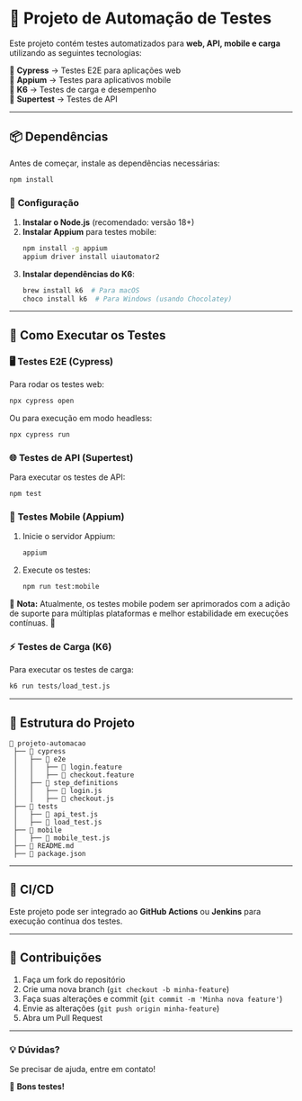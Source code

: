# 🚀 **Projeto de Automação de Testes**

Este projeto contém testes automatizados para **web, API, mobile e carga** utilizando as seguintes tecnologias:

🔹 **Cypress** → Testes E2E para aplicações web
<br>🔹 **Appium** → Testes para aplicativos mobile
<br>🔹 **K6** → Testes de carga e desempenho
<br>🔹 **Supertest** → Testes de API

---

## 📦 **Dependências**

Antes de começar, instale as dependências necessárias:

```sh
npm install
```

### 🔧 **Configuração**

1. **Instalar o Node.js** (recomendado: versão 18+)
2. **Instalar Appium** para testes mobile:
   ```sh
   npm install -g appium
   appium driver install uiautomator2
   ```
3. **Instalar dependências do K6**:
   ```sh
   brew install k6  # Para macOS
   choco install k6  # Para Windows (usando Chocolatey)
   ```

---

## 🚀 **Como Executar os Testes**

### 🖥️ **Testes E2E (Cypress)**

Para rodar os testes web:
```sh
npx cypress open
```
Ou para execução em modo headless:
```sh
npx cypress run
```

### 🌐 **Testes de API (Supertest)**

Para executar os testes de API:
```sh
npm test
```

### 📱 **Testes Mobile (Appium)**

1. Inicie o servidor Appium:
   ```sh
   appium
   ```
2. Execute os testes:
   ```sh
   npm run test:mobile
   ```

📌 **Nota:** Atualmente, os testes mobile podem ser aprimorados com a adição de suporte para múltiplas plataformas e melhor estabilidade em execuções contínuas. 🚀

### ⚡ **Testes de Carga (K6)**

Para executar os testes de carga:
```sh
k6 run tests/load_test.js
```

---

## 📁 **Estrutura do Projeto**

```
📂 projeto-automacao
 ├── 📁 cypress
 │   ├── 📁 e2e
 │   │   ├── 📄 login.feature
 │   │   ├── 📄 checkout.feature
 │   ├── 📁 step_definitions
 │   │   ├── 📄 login.js
 │   │   ├── 📄 checkout.js
 ├── 📁 tests
 │   ├── 📄 api_test.js
 │   ├── 📄 load_test.js
 ├── 📁 mobile
 │   ├── 📄 mobile_test.js
 ├── 📄 README.md
 ├── 📄 package.json
```

---

## 🔄 **CI/CD**

Este projeto pode ser integrado ao **GitHub Actions** ou **Jenkins** para execução contínua dos testes.

---

## 🤝 **Contribuições**

1. Faça um fork do repositório
2. Crie uma nova branch (`git checkout -b minha-feature`)
3. Faça suas alterações e commit (`git commit -m 'Minha nova feature'`)
4. Envie as alterações (`git push origin minha-feature`)
5. Abra um Pull Request

---

### 💡 **Dúvidas?**
Se precisar de ajuda, entre em contato!

🚀 **Bons testes!**